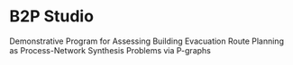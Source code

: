 # B2P Studio
Demonstrative Program for Assessing Building Evacuation Route Planning as Process-Network Synthesis Problems via P-graphs
